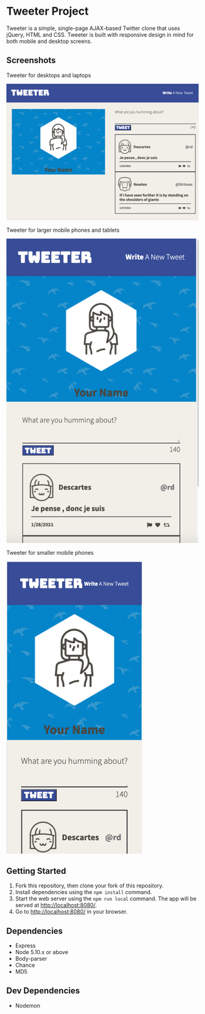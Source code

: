 # Tweeter Project

Tweeter is a simple, single-page AJAX-based Twitter clone that uses jQuery, HTML and CSS. Tweeter is built with responsive design in mind for both mobile and desktop screens.

## Screenshots

Tweeter for desktops and laptops

!["Screenshot of desktop version"](https://github.com/JSmith604/tweeter/blob/master/docs/desktop-tweeter.png?raw=true)

Tweeter for larger mobile phones and tablets

!["Screenshot of mobile version"](https://github.com/JSmith604/tweeter/blob/master/docs/mobile-tweeter.png?raw=true)

Tweeter for smaller mobile phones

!["Screenshot of small mobile version"](https://github.com/JSmith604/tweeter/blob/master/docs/small-mobile-tweeter.png?raw=true)

## Getting Started

1. Fork this repository, then clone your fork of this repository.
2. Install dependencies using the `npm install` command.
3. Start the web server using the `npm run local` command. The app will be served at <http://localhost:8080/>.
4. Go to <http://localhost:8080/> in your browser.

## Dependencies

- Express
- Node 5.10.x or above
- Body-parser
- Chance
- MD5

## Dev Dependencies

- Nodemon


